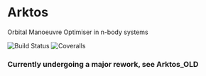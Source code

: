 # Arktos
Orbital Manoeuvre Optimiser in n-body systems

![Build Status](https://img.shields.io/github/workflow/status/minorDeveloper/Arktos/Arktos-Build) ![Coveralls](https://img.shields.io/coveralls/github/minorDeveloper/Arktos)

### Currently undergoing a major rework, see Arktos_OLD
